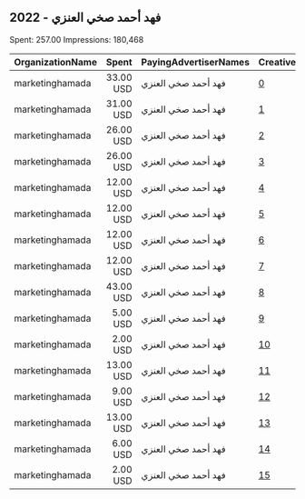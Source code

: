 ## 2022 - فهد أحمد صخي العنزي 
Spent: 257.00
Impressions: 180,468

|OrganizationName|Spent|PayingAdvertiserNames|CreativeUrls|Impressions|Genders|AgeBrackets|CountryCodes|BillingAddresses|CandidateBallotInformation|
|:---|---:|:---|:---|---:|:---|:---|:---|:---|:---|
|marketinghamada|33.00 USD|فهد أحمد صخي العنزي|[0](https://www.snap.com/political-ads/asset/3a2b1175f8c87af7644550696d64eac61b282612c3aee4109d73f03341acac3a?mediaType=mp4)|35,750||23+|kuwait|"خيطان,الفروانية,80000,KW"||
|marketinghamada|31.00 USD|فهد أحمد صخي العنزي|[1](https://www.snap.com/political-ads/asset/c5a48ec34e68b88679d2b883a8252ee32ebbce7524dda0c47a15b3d82f86198d?mediaType=jpeg)|34,339||21+|kuwait|"خيطان,الفروانية,80000,KW"||
|marketinghamada|26.00 USD|فهد أحمد صخي العنزي|[2](https://www.snap.com/political-ads/asset/4a0c45b45457850bb162bf53456a2e5482a799d6d1bbd2955513aed9f5228ccc?mediaType=mp4)|19,580||21+|kuwait|"خيطان,الفروانية,80000,KW"||
|marketinghamada|26.00 USD|فهد أحمد صخي العنزي|[3](https://www.snap.com/political-ads/asset/642a60c2b1431e799e68f3dafaaf5e61e7f957dc60680e6781bdc53dd27e91d8?mediaType=mp4)|19,566||21+|kuwait|"خيطان,الفروانية,80000,KW"||
|marketinghamada|12.00 USD|فهد أحمد صخي العنزي|[4](https://www.snap.com/political-ads/asset/384421a6b40256961063d462cd349a4d06bb79ee90e6338ccff0f23e87a2b98f?mediaType=mp4)|16,899||21+|kuwait|"خيطان,الفروانية,80000,KW"||
|marketinghamada|12.00 USD|فهد أحمد صخي العنزي|[5](https://www.snap.com/political-ads/asset/feaca01f822aa875b5d91205a0b1005672d4ef88199d3c22da8df418b710ffa9?mediaType=mp4)|9,212||21+|kuwait|"خيطان,الفروانية,80000,KW"||
|marketinghamada|12.00 USD|فهد أحمد صخي العنزي|[6](https://www.snap.com/political-ads/asset/33bf6bcdab5c3fd265c2cfd01c9ae4ee9827b56bf683462b9e053c429c2fe44d?mediaType=mp4)|9,202||21+|kuwait|"خيطان,الفروانية,80000,KW"||
|marketinghamada|12.00 USD|فهد أحمد صخي العنزي|[7](https://www.snap.com/political-ads/asset/f7159ee3695822a8c26182a405f025a0efc296fd11a97d06c90376907dcbd7fc?mediaType=mp4)|9,104||21+|kuwait|"خيطان,الفروانية,80000,KW"||
|marketinghamada|43.00 USD|فهد أحمد صخي العنزي|[8](https://www.snap.com/political-ads/asset/535297a50c4eb6f7ccf58d94f55b3a22311a87156eb18e6e5421ed1c019c1722?mediaType=mp4)|8,732||21+|kuwait|"خيطان,الفروانية,80000,KW"||
|marketinghamada|5.00 USD|فهد أحمد صخي العنزي|[9](https://www.snap.com/political-ads/asset/08dbf42a6081978413c33903cf4e22bbe7a244e5c2da2bed052faf2912fc17c9?mediaType=mp4)|6,565||21+|kuwait|"خيطان,الفروانية,80000,KW"||
|marketinghamada|2.00 USD|فهد أحمد صخي العنزي|[10](https://www.snap.com/political-ads/asset/7cc957254ab9058bb0d3a2ba6996d879121eb3f08a4539bd980317bd34063194?mediaType=mp4)|3,850||21+|kuwait|"خيطان,الفروانية,80000,KW"||
|marketinghamada|13.00 USD|فهد أحمد صخي العنزي|[11](https://www.snap.com/political-ads/asset/9b84947bd557aebb5e4e641d2aa9f9f4baf520b8e1126fcdb718519eb82b067a?mediaType=jpeg)|2,528||21+|kuwait|"خيطان,الفروانية,80000,KW"||
|marketinghamada|9.00 USD|فهد أحمد صخي العنزي|[12](https://www.snap.com/political-ads/asset/3e54d486a469f1893553526630e9c13b617e561514dca69f26a5a4e5d8c640d7?mediaType=mp4)|1,899||21+|kuwait|"خيطان,الفروانية,80000,KW"||
|marketinghamada|13.00 USD|فهد أحمد صخي العنزي|[13](https://www.snap.com/political-ads/asset/60275e16b3568fa06d48ee44944b4e5d840297cbcdce36cf3e9901e87584c69d?mediaType=mp4)|1,814||21+|kuwait|"خيطان,الفروانية,80000,KW"||
|marketinghamada|6.00 USD|فهد أحمد صخي العنزي|[14](https://www.snap.com/political-ads/asset/beb1ff8a90eac68d57c0629f4bc308d9d6ae524055fa27cafd5f5e5307370609?mediaType=mp4)|1,075||21+|kuwait|"خيطان,الفروانية,80000,KW"||
|marketinghamada|2.00 USD|فهد أحمد صخي العنزي|[15](https://www.snap.com/political-ads/asset/a49bd6ac5740b1f67ee071ad8a680d18198eea20cf7a49e73c822434f5b8edfd?mediaType=mp4)|353||21+|kuwait|"خيطان,الفروانية,80000,KW"||
